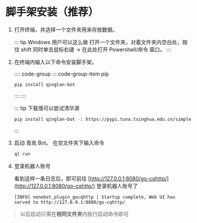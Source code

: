 # 脚手架安装（推荐）

1. 打开终端，并选择一个文件夹用来存放数据。

   ::: tip Windows 用户可以这么做
   打开一个文件夹，对着文件夹内空白处，按住 shift 同时单击鼠标右键 -> 在此处打开 Powershell/命令 窗口。
   :::

2. 在终端内输入以下命令安装脚手架。

   :::: code-group
   ::: code-group-item pip

    ```sh
    pip install qinglan-bot
    ```
   :::
   ::::

   ::: tip 下载慢可以尝试清华源
   <CodeGroup>
   <CodeGroupItem title="pip">

    ```sh
    pip install qinglan-bot -i https://pypi.tuna.tsinghua.edu.cn/simple/
    ```
    </CodeGroupItem>
    </CodeGroup>
    :::

3. 启动 青岚 Bot。
   在空文件夹下输入命令
    ```sh
    ql run
    ```
4. 登录机器人账号
 
   看到这样一条日志后，即可前往 [http://127.0.0.1:8080/go-cqhttp/](http://127.0.0.1:8080/go-cqhttp/) 登录机器人账号了
   ```log
   [INFO] nonebot_plugin_gocqhttp | Startup complete, Web UI has served to http://127.0.0.1:8080/go-cqhttp/
   ```

> 以后启动只需在**相同文件夹**内执行启动命令即可
